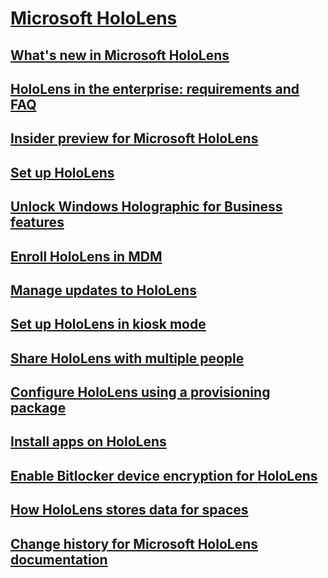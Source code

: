 # [Microsoft HoloLens](index.md)
## [What's new in Microsoft HoloLens](hololens-whats-new.md)
## [HoloLens in the enterprise: requirements and FAQ](hololens-requirements.md)
## [Insider preview for Microsoft HoloLens](hololens-insider.md)
## [Set up HoloLens](hololens-setup.md)
## [Unlock Windows Holographic for Business features](hololens-upgrade-enterprise.md) 
## [Enroll HoloLens in MDM](hololens-enroll-mdm.md)
## [Manage updates to HoloLens](hololens-updates.md)
## [Set up HoloLens in kiosk mode](hololens-kiosk.md)
## [Share HoloLens with multiple people](hololens-multiple-users.md)
## [Configure HoloLens using a provisioning package](hololens-provisioning.md)
## [Install apps on HoloLens](hololens-install-apps.md)
## [Enable Bitlocker device encryption for HoloLens](hololens-encryption.md)
## [How HoloLens stores data for spaces](hololens-spaces.md)
## [Change history for Microsoft HoloLens documentation](change-history-hololens.md)
